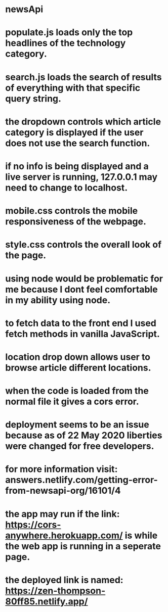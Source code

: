 # newsApi
# populate.js loads only the top headlines of the technology category.
# search.js loads the search of results of everything with that specific query string.
# the dropdown controls which article category is displayed if the user does not use the search function.
# if no info is being displayed and a live server is running, 127.0.0.1 may need to change to localhost.
# mobile.css controls the mobile responsiveness of the webpage.
# style.css controls the overall look of the page.
# using node would be problematic for me because I dont feel comfortable in my ability using node.
# to fetch data to the front end I used fetch methods in vanilla JavaScript.
# location drop down allows user to browse article different locations.
# when the code is loaded from the normal file it gives a cors error.
# deployment seems to be an issue because as of 22 May 2020 liberties were changed for free developers.
# for more information visit: answers.netlify.com/getting-error-from-newsapi-org/16101/4
# the app may run if the link: https://cors-anywhere.herokuapp.com/ is while the web app is running in a seperate page.
# the deployed link is named: https://zen-thompson-80ff85.netlify.app/
